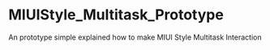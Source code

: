 # MIUIStyle_Multitask_Prototype
An prototype simple explained how to make MIUI Style Multitask Interaction
